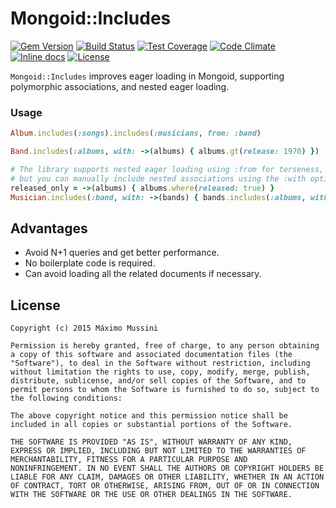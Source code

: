 Mongoid::Includes
=====================
[![Gem Version](https://badge.fury.io/rb/mongoid_includes.svg)](http://badge.fury.io/rb/mongoid_includes)
[![Build Status](https://travis-ci.org/ElMassimo/mongoid_includes.svg)](https://travis-ci.org/ElMassimo/mongoid_includes)
[![Test Coverage](https://codeclimate.com/github/ElMassimo/mongoid_includes/badges/coverage.svg)](https://codeclimate.com/github/ElMassimo/mongoid_includes)
[![Code Climate](https://codeclimate.com/github/ElMassimo/mongoid_includes.png)](https://codeclimate.com/github/ElMassimo/mongoid_includes)
[![Inline docs](http://inch-ci.org/github/ElMassimo/mongoid_includes.svg)](http://inch-ci.org/github/ElMassimo/mongoid_includes)
[![License](https://img.shields.io/badge/license-MIT-blue.svg)](https://github.com/ElMassimo/mongoid_includes/blob/master/LICENSE.txt)

`Mongoid::Includes` improves eager loading in Mongoid, supporting polymorphic associations, and nested eager loading.

### Usage

```ruby
Album.includes(:songs).includes(:musicians, from: :band)

Band.includes(:albums, with: ->(albums) { albums.gt(release: 1970) })

# The library supports nested eager loading using :from for terseness,
# but you can manually include nested associations using the :with option.
released_only = ->(albums) { albums.where(released: true) }
Musician.includes(:band, with: ->(bands) { bands.includes(:albums, with: released_only) })
```

## Advantages

* Avoid N+1 queries and get better performance.
* No boilerplate code is required.
* Can avoid loading all the related documents if necessary.


License
--------

    Copyright (c) 2015 Máximo Mussini

    Permission is hereby granted, free of charge, to any person obtaining
    a copy of this software and associated documentation files (the
    "Software"), to deal in the Software without restriction, including
    without limitation the rights to use, copy, modify, merge, publish,
    distribute, sublicense, and/or sell copies of the Software, and to
    permit persons to whom the Software is furnished to do so, subject to
    the following conditions:

    The above copyright notice and this permission notice shall be
    included in all copies or substantial portions of the Software.

    THE SOFTWARE IS PROVIDED "AS IS", WITHOUT WARRANTY OF ANY KIND,
    EXPRESS OR IMPLIED, INCLUDING BUT NOT LIMITED TO THE WARRANTIES OF
    MERCHANTABILITY, FITNESS FOR A PARTICULAR PURPOSE AND
    NONINFRINGEMENT. IN NO EVENT SHALL THE AUTHORS OR COPYRIGHT HOLDERS BE
    LIABLE FOR ANY CLAIM, DAMAGES OR OTHER LIABILITY, WHETHER IN AN ACTION
    OF CONTRACT, TORT OR OTHERWISE, ARISING FROM, OUT OF OR IN CONNECTION
    WITH THE SOFTWARE OR THE USE OR OTHER DEALINGS IN THE SOFTWARE.
